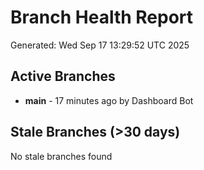 # Branch Health Report
Generated: Wed Sep 17 13:29:52 UTC 2025

## Active Branches
- **main** - 17 minutes ago by Dashboard Bot

## Stale Branches (>30 days)
No stale branches found

